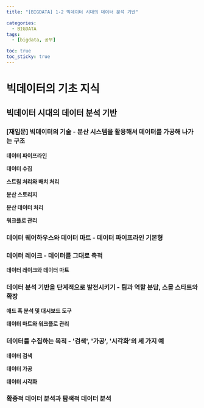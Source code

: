 ```yaml
---
title: "[BIGDATA] 1-2 빅데이터 시대의 데이터 분석 기반"

categories: 
  - BIGDATA
tags:
  - [bigdata, 공부]

toc: true
toc_sticky: true
---
```


# 빅데이터의 기초 지식

## 빅데이터 시대의 데이터 분석 기반


### [재입문] 빅데이터의 기술 - 분산 시스템을 활용해서 데이터를 가공해 나가는 구조 



**데이터 파이프라인**




**데이터 수집**




**스트림 처리와 배치 처리**



**분산 스토리지**



**분산 데이터 처리**



**워크플로 관리**



### 데이터 웨어하우스와 데이터 마트 - 데이터 파이프라인 기본형


### 데이터 레이크 - 데이터를 그대로 축적


**데이터 레이크와 데이터 마트**


### 데이터 분석 기반을 단계적으로 발전시키기 - 팀과 역할 분담, 스몰 스타트와 확장


**애드 혹 분석 및 대시보드 도구**


**데이터 마트와 워크플로 관리**


### 데이터를 수집하는 목적 - '검색', '가공', '시각화'의 세 가지 예

**데이터 검색**


**데이터 가공**



**데이터 시각화**


### 확증적 데이터 분석과 탐색적 데이터 분석